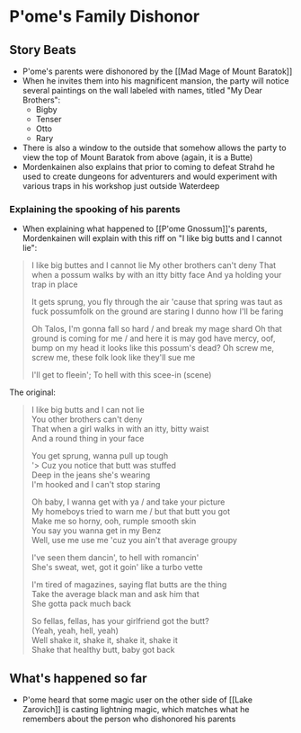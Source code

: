 # P'ome's Family Dishonor
## Story Beats
* P'ome's parents were dishonored by the [[Mad Mage of Mount Baratok]]
* When he invites them into his magnificent mansion, the party will notice several paintings on the wall labeled with names, titled "My Dear Brothers":
  * Bigby
  * Tenser
  * Otto
  * Rary
* There is also a window to the outside that somehow allows the party to view the top of Mount Baratok from above (again, it is a Butte)
* Mordenkainen also explains that prior to coming to defeat Strahd he used to create dungeons for adventurers and would experiment with various traps in his workshop just outside Waterdeep

### Explaining the spooking of his parents
* When explaining what happened to [[P'ome Gnossum]]'s parents, Mordenkainen will explain with this riff on "I like big butts and I cannot lie":
> I like big buttes and I cannot lie
> My other brothers can't deny
> That when a possum walks by with an itty bitty face
> And ya holding your trap in place
> 
> It gets sprung, you fly through the air
> 'cause that spring was taut as fuck
> possumfolk on the ground are staring
> I dunno how I'll be faring
> 
> Oh Talos, I'm gonna fall so hard / and break my mage shard
> Oh that ground is coming for me / and here it is
> may god have mercy, oof, bump on my head
> it looks like this possum's dead?
> Oh screw me, screw me, these folk look like they'll sue me
> 
> I'll get to fleein'; To hell with this scee-in (scene)
> 

The original:
> I like big butts and I can not lie  
> You other brothers can't deny  
> That when a girl walks in with an itty, bitty waist  
> And a round thing in your face  
> 
> You get sprung, wanna pull up tough  
'> Cuz you notice that butt was stuffed  
> Deep in the jeans she's wearing  
> I'm hooked and I can't stop staring  
> 
> Oh baby, I wanna get with ya / and take your picture  
> My homeboys tried to warn me / but that butt you got  
> Make me so horny, ooh, rumple smooth skin  
> You say you wanna get in my Benz  
> Well, use me use me 'cuz you ain't that average groupy  
> 
> I've seen them dancin', to hell with romancin'  
> She's sweat, wet, got it goin' like a turbo vette  
> 
> I'm tired of magazines, saying flat butts are the thing  
> Take the average black man and ask him that  
> She gotta pack much back  
> 
> So fellas, fellas, has your girlfriend got the butt?  
> (Yeah, yeah, hell, yeah)  
> Well shake it, shake it, shake it, shake it  
> Shake that healthy butt, baby got back

## What's happened so far
* P'ome heard that some magic user on the other side of [[Lake Zarovich]] is casting lightning magic, which matches what he remembers about the person who dishonored his parents